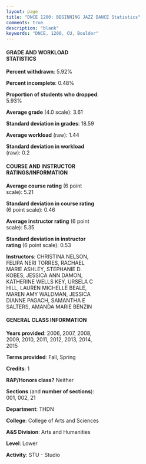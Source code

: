```yaml
---
layout: page
title: "DNCE 1200: BEGINNING JAZZ DANCE Statistics"
comments: true
description: "blank"
keywords: "DNCE, 1200, CU, Boulder"
--- 
```

<head>
<script src="https://ajax.googleapis.com/ajax/libs/jquery/2.1.3/jquery.min.js"></script>
<script src="https://dl.dropboxusercontent.com/s/pc42nxpaw1ea4o9/highcharts.js?dl=0"></script>
<!-- <script src="../assets/js/highcharts.js"></script> -->
<style type="text/css">@font-face {
	font-family: "Bebas Neue";
	src: url(https://www.filehosting.org/file/details/544349/BebasNeue%20Regular.otf) format("opentype");
	}
	h1.Bebas { 
		font-family: "Bebas Neue", Verdana, Tahoma;
	}
</style>
</head>
<body>
	<div id="container" style="float: right; width: 45%; height: 88%; margin-left: 2.5%; margin-right: 2.5%;"></div>
	<script language="JavaScript">
		$(document).ready(function() {
		var chart = {type: 'column'};
		var title = {text: 'Grade Distribution'};
		var xAxis = {categories: ['A','B','C','D','F'],crosshair: true};
		var yAxis = {min: 0,title: {text: 'Percentage'}};
		var tooltip = {headerFormat: '<center><b><span style="font-size:20px">{point.key}</span></b></center>',
		               pointFormat: '<td style="padding:0"><b>{point.y:.1f}%</b></td>',
		               footerFormat: '</table>',shared: true,useHTML: true};
		var plotOptions = {column: {pointPadding: 0.0,borderWidth: 0}};  
		var credits = {enabled: false};var series= [{name: 'Percent',data: [76.15,16.9,3.16,1.58,2.05,]}];
		var json = {};
		json.chart = chart;
		json.title = title;
		json.tooltip = tooltip;
		json.xAxis = xAxis;
		json.yAxis = yAxis;  
		json.series = series;
		json.plotOptions = plotOptions;  
		json.credits = credits;
		$('#container').highcharts(json);
	});
	</script>
</body>
			   
#### GRADE AND WORKLOAD STATISTICS

**Percent withdrawn**: 5.92%

**Percent incomplete**: 0.48%

**Proportion of students who dropped**: 5.93%

**Average grade** (4.0 scale): 3.61

**Standard deviation in grades**: 18.59

**Average workload** (raw): 1.44

**Standard deviation in workload** (raw): 0.2

#### COURSE AND INSTRUCTOR RATINGS/INFORMATION

**Average course rating** (6 point scale): 5.21

**Standard deviation in course rating** (6 point scale): 0.46

**Average instructor rating** (6 point scale): 5.35

**Standard deviation in instructor rating** (6 point scale): 0.53

**Instructors**: CHRISTINA NELSON, FELIPA NERI TORRES, RACHAEL MARIE ASHLEY, STEPHANIE D. KOBES, JESSICA ANN DAMON, KATHERINE WELLS KEY, URSELA C HILL, LAUREN MICHELLE BEALE, MAREN AMY WALDMAN, JESSICA DIANNE PAGACH, SAMANTHA E SALTERS, AMANDA MARIE BENZIN

#### GENERAL CLASS INFORMATION

**Years provided**: 2006, 2007, 2008, 2009, 2010, 2011, 2012, 2013, 2014, 2015

**Terms provided**: Fall, Spring

**Credits**: 1

**RAP/Honors class?** Neither

**Sections** (and **number of sections**): 001, 002, 21

**Department**: THDN

**College**: College of Arts and Sciences

**A&S Division**: Arts and Humanities

**Level**: Lower

**Activity**: STU - Studio